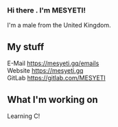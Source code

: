 ### Hi there . I'm MESYETI! 
I'm a male from the United Kingdom.

## My stuff
E-Mail https://mesyeti.gq/emails <br>
Website https://mesyeti.gq <br>
GitLab https://gitlab.com/MESYETI <br>

## What I'm working on
Learning C!

